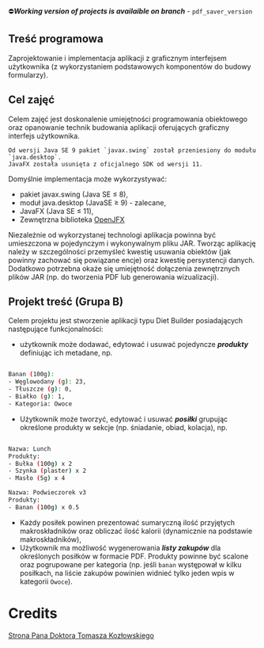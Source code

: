 :no_entry:***Working version of projects is availaible on branch*** - `pdf_saver_version`

## Treść programowa
Zaprojektowanie i implementacja aplikacji z graficznym interfejsem użytkownika (z wykorzystaniem podstawowych komponentów do budowy formularzy).

## Cel zajęć
Celem zajęć jest doskonalenie umiejętności programowania obiektowego oraz opanowanie technik budowania aplikacji oferujących graficzny interfejs użytkownika.
```
Od wersji Java SE 9 pakiet `javax.swing` został przeniesiony do modułu `java.desktop`.
JavaFX została usunięta z oficjalnego SDK od wersji 11.

```
Domyślnie implementacja może wykorzystywać:
* pakiet javax.swing (Java SE ≤ 8),
* moduł java.desktop (JavaSE  ≥ 9) - zalecane,
* JavaFX (Java SE ≤ 11),
* Zewnętrzna biblioteka [OpenJFX](https://openjfx.io/)

Niezależnie od wykorzystanej technologi aplikacja powinna być umieszczona w pojedynczym i wykonywalnym pliku JAR. Tworząc aplikację należy w szczególności przemyśleć kwestię usuwania obiektów (jak powinny zachować się powiązane encje) oraz kwestię persystencji danych.
Dodatkowo potrzebna okaże się umiejętność dołączenia zewnętrznych plików JAR (np. do tworzenia PDF lub generowania wizualizacji).


## Projekt treść (Grupa B)
Celem projektu jest stworzenie aplikacji typu Diet Builder posiadających następujące funkcjonalności:
* użytkownik może dodawać, edytować i usuwać pojedyncze ***produkty*** definiując ich metadane, np.
```bash

Banan (100g):
- Węglowodany (g): 23,
- Tłuszcze (g): 0,
- Białko (g): 1,
- Kategoria: Owoce

```
* Użytkownik może tworzyć, edytować i usuwać ***posiłki*** grupując określone produkty w sekcje (np. śniadanie, obiad, kolacja), np.
```bash

Nazwa: Lunch
Produkty:
- Bułka (100g) x 2
- Szynka (plaster) x 2
- Masło (5g) x 4

Nazwa: Podwieczorek v3
Produkty:
- Banan (100g) x 0.5

```
* Każdy posiłek powinen prezentować sumaryczną ilość przyjętych makroskładników oraz obliczać ilość kalorii (dynamicznie na podstawie makroskładników),
* Użytkownik ma możliwość wygenerowania ***listy zakupów*** dla określonych posiłków w formacie PDF. Produkty powinne być scalone oraz pogrupowane per kategoria (np. jeśli `banan` występował w kilku posiłkach, na liście zakupów powinien widnieć tylko jeden wpis w kategorii `Owoce`). 

# Credits
[Strona Pana Doktora Tomasza Kozłowskiego](https://khozzy.notion.site/Laboratorium-4-GUI-Swing-JavaFX-87aee7ba695448a09f85f65f16dd5d1a)
